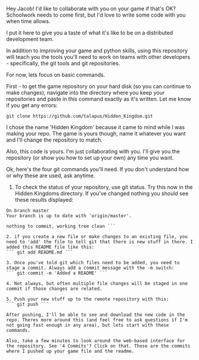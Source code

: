 Hey Jacob! I'd like to collaborate with you on your game if that's OK? Schoolwork needs to come first, but I'd love to write some code with you when time allows. 

I put it here to give you a taste of what it's like to be on a distributed development team. 

In addition to improving your game and python skills, using this repository will teach you the tools you'll need to work on teams with other developers - specifically, the git tools and git repositories. 

For now, lets focus on basic commands. 

First - to get the game repository on your hard disk (so you can continue to make changes), navigate into the directory where you keep your repositories and paste in this command exactly as it's written. Let me know if you get any errors:

```git clone https://github.com/talapus/Hidden_Kingdom.git```

I chose the name 'Hidden Kingdom' because it came to mind while I was making your repo. The game is yours though, name it whatever you want and I'll change the repository to match. 

Also, this code is yours. I'm just collaborating with you. I'll give you the repository (or show you how to set up your own) any time you want. 

Ok, here's the four git commands you'll need. If you don't understand how or why these are used, ask anytime. 

1. To check the status of your repository, use git status. Try this now in the Hidden Kingdoms directory. If you've changed nothing you should see these results displayed:
``` ▶ git status
On branch master
Your branch is up to date with 'origin/master'.

nothing to commit, working tree clean ```

2. if you create a new file or make changes to an existing file, you need to 'add' the file to tell git that there is new stuff in there. I added this README file like this:
``` git add README.md ```

3. Once you've told git which files need to be added, you need to stage a commit. Always add a commit message with the -m switch:
``` git commit -m 'Added a README' ```

4. Not always, but often multiple file changes will be staged in one commit if those changes are related. 

5. Push your new stuff up to the remote repository with this:
``` git push ```

After pushing, I'll be able to see and download the new code in the repo. Theres more around this (and feel free to ask questions if I'm not going fast enough in any area), but lets start with these commands. 

Also, take a few minutes to look around the web-based interface for the repository. See '4 Commits'? Click on that. Those are the commits where I pushed up your game file and the readme. 